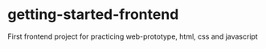 # getting-started-frontend
First frontend project for practicing web-prototype, html, css and javascript
